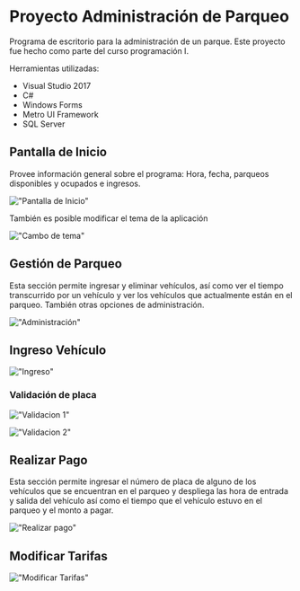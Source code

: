 # Proyecto Administración de Parqueo

Programa de escritorio para la administración de un parque. Este proyecto fue hecho como parte del curso programación I.

Herramientas utilizadas:

* Visual Studio 2017
* C#
* Windows Forms
* Metro UI Framework
* SQL Server

## Pantalla de Inicio

Provee información general sobre el programa: Hora, fecha, parqueos disponibles y ocupados e ingresos.

!["Pantalla de Inicio"](Resources/001.JPG "Pantalla de Inicio")

También es posible modificar el tema de la aplicación

!["Cambo de tema"](Resources/002.JPG "Cambio de tema")

## Gestión de Parqueo

Esta sección permite ingresar y eliminar vehículos, así como ver el tiempo transcurrido por un vehículo y ver los vehículos que actualmente están en el parqueo. También otras opciones de administración.

!["Administración"](Resources/003.JPG "Administracion")

## Ingreso Vehículo

!["Ingreso"](Resources/004.JPG "Ingreso")

### Validación de placa

!["Validacion 1"](Resources/005.JPG "Validacion 1")

!["Validacion 2"](Resources/006.JPG "Validacion 2")

## Realizar Pago

Esta sección permite ingresar el número de placa de alguno de los vehículos que se encuentran en el parqueo y despliega las hora de entrada y salida del vehículo así como el tiempo que el vehículo estuvo en el parqueo y el monto a pagar.

!["Realizar pago"](Resources/007.JPG "Realizar pago")

## Modificar Tarifas

!["Modificar Tarifas"](Resources/007.JPG "Modificar Tarifas")
